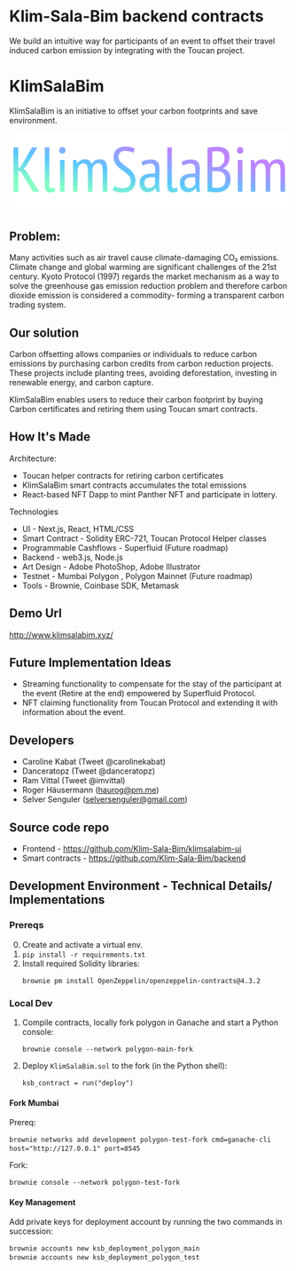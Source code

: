 # Klim-Sala-Bim backend contracts

We build an intuitive way for participants of an event to offset their travel induced carbon emission by integrating with the Toucan project.

# KlimSalaBim

KlimSalaBim is an initiative to offset your carbon footprints and save environment.

<img src="./KlimSalaBim.png"/>

## Problem:

Many activities such as air travel cause climate-damaging CO₂ emissions. Climate change and global warming are significant challenges of the 21st century. Kyoto Protocol (1997) regards the market mechanism as a way to solve the greenhouse gas emission reduction problem and therefore carbon dioxide emission is considered a commodity- forming a transparent carbon trading system.

## Our solution

Carbon offsetting allows companies or individuals to reduce carbon emissions by purchasing carbon credits from carbon reduction projects. These projects include planting trees, avoiding deforestation, investing in renewable energy, and carbon capture.

KlimSalaBim enables users to reduce their carbon footprint by buying Carbon certificates and retiring them using Toucan smart contracts.

## How It's Made

Architecture:

- Toucan helper contracts for retiring carbon certificates
- KlimSalaBim smart contracts accumulates the total emissions 
- React-based NFT Dapp to mint Panther NFT and participate in lottery.

Technologies

- UI - Next.js, React, HTML/CSS
- Smart Contract - Solidity ERC-721, Toucan Protocol Helper classes
- Programmable Cashflows - Superfluid (Future roadmap)
- Backend - web3.js, Node.js
- Art Design - Adobe PhotoShop, Adobe Illustrator
- Testnet - Mumbai Polygon , Polygon Mainnet (Future roadmap)
- Tools - Brownie, Coinbase SDK, Metamask

## Demo Url

http://www.klimsalabim.xyz/

## Future Implementation Ideas

- Streaming functionality to compensate for the stay of the participant at the event (Retire at the end) empowered by Superfluid Protocol.
- NFT claiming functionality from Toucan Protocol and extending it with information about the event.

## Developers
- Caroline Kabat (Tweet @carolinekabat)
- Danceratopz (Tweet @danceratopz)
- Ram Vittal (Tweet @imvittal)
- Roger Häusermann (haurog@pm.me)
- Selver Senguler (selversenguler@gmail.com)

## Source code repo

- Frontend - https://github.com/Klim-Sala-Bim/klimsalabim-ui
- Smart contracts - https://github.com/Klim-Sala-Bim/backend


## Development Environment - Technical Details/ Implementations

### Prereqs

0. Create and activate a virtual env.
1. `pip install -r requirements.txt`
2. Install required Solidity libraries:
   ```
   brownie pm install OpenZeppelin/openzeppelin-contracts@4.3.2
   ```

### Local Dev

1. Compile contracts, locally fork polygon in Ganache and start a Python console:
   ```
   brownie console --network polygon-main-fork
   ```
2. Deploy `KlimSalaBim.sol` to the fork (in the Python shell):
   ```
   ksb_contract = run("deploy")
   ```

#### Fork Mumbai

Prereq:
```
brownie networks add development polygon-test-fork cmd=ganache-cli host="http://127.0.0.1" port=8545
```
Fork:
```
brownie console --network polygon-test-fork
```

#### Key Management

Add private keys for deployment account by running the two commands in succession:
```
brownie accounts new ksb_deployment_polygon_main
brownie accounts new ksb_deployment_polygon_test
```
